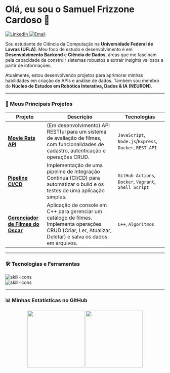 # Olá, eu sou o Samuel Frizzone Cardoso 👋

<p align="left"> 
  <a href="https://www.linkedin.com/in/samuel-frizzone-cardoso-99b890322" target="_blank">
    <img src="https://img.shields.io/badge/LinkedIn-0077B5?style=for-the-badge&logo=linkedin&logoColor=white" alt="LinkedIn"/>
  </a>
  <a href="mailto:frizzonecardoso@gmail.com" target="_blank">
    <img src="https://img.shields.io/badge/Email-D14836?style=for-the-badge&logo=gmail&logoColor=white" alt="Email"/>
  </a>
</p>

Sou estudante de Ciência da Computação na **Universidade Federal de Lavras (UFLA)**. Meu foco de estudo e desenvolvimento é em **Desenvolvimento Backend** e **Ciência de Dados**, áreas que me fascinam pela capacidade de construir sistemas robustos e extrair insights valiosos a partir de informações.

Atualmente, estou desenvolvendo projetos para aprimorar minhas habilidades em criação de APIs e análise de dados. Também sou membro do **Núcleo de Estudos em Robótica Interativa, Dados & IA (NEURON)**.

---

### 🚀 Meus Principais Projetos

| Projeto | Descrição | Tecnologias |
|---|---|---|
**[Movie Rats API](https://github.com/samuelZ20/Movie-Rats)** | (Em desenvolvimento) API RESTful para um sistema de avaliação de filmes, com funcionalidades de cadastro, autenticação e operações CRUD. | `JavaScript`, `Node.js`/`Express`, `Docker`, `REST API` |
| **[Pipeline CI/CD](https://github.com/samuelZ20/pipeline-em-ci-cd)** | Implementação de uma pipeline de Integração Contínua (CI/CD) para automatizar o build e os testes de uma aplicação simples. | `GitHub Actions`, `Docker`, `Vagrant`, `Shell Script` |
| **[Gerenciador de Filmes do Oscar](https://github.com/samuelZ20/-Gerenciador-de-Cat-logo-de-Filmes-em-C-)** | Aplicação de console em C++ para gerenciar um catálogo de filmes. Implementa operações CRUD (Criar, Ler, Atualizar, Deletar) e salva os dados em arquivos. | `C++`, `Algoritmos` |
---

### 🛠️ Tecnologias e Ferramentas

<div align="left"> 
  <img src="https://skillicons.dev/icons?i=python,cpp,c,flask,django,pandas" alt="skill-icons" />
  <br>
  <img src="https://skillicons.dev/icons?i=postgresql,mysql,git,docker,githubactions,vagrant,linux,vscode" alt="skill-icons" />
</div>

---

### 📊 Minhas Estatísticas no GitHub

<div align="center">
  <img height="180em" src="https://github-readme-stats.vercel.app/api?username=samuelZ20&show_icons=true&theme=dracula&include_all_commits=true&count_private=true"/>
  <img height="180em" src="https://github-readme-stats.vercel.app/api/top-langs/?username=samuelZ20&layout=compact&langs_count=7&theme=dracula"/>
</div>
